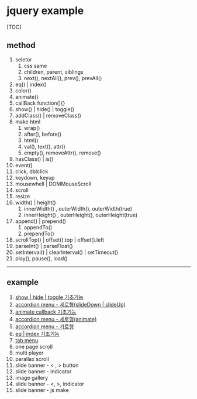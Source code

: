 # jquery example

[TOC]

## method

1. seletor
   1. css same
   2. children, parent, siblings
   3. next(), nextAll(), prev(), prevAll()
2. eq() | index()
3. color()
4. animate()
5. callBack function(){}
6. show() | hide() | toggle()
7. addClass() | removeClass()
8. make html
   1. wrap() 
   2. after(), before()
   3. html()
   4. val(), text(), attr()
   5. empty(), removeAttr(), remove()
9. hasClass() | is()
10. event()
  1. click, dblclick
  2. keydown, keyup
  3. mousewhell | DOMMouseScroll
  4. scroll
  5. resize
11. width() | height()
    1. innerWidth() , outerWidth(), outerWidth(true)
    2. innerHeight() , outerHeight(), outerHeight(true)
12. append() | prepend()
    1. appendTo()
    2. prependTo()
13. scrollTop() | offset().top | offset().left
14. parseInt() | parseFloat()
15. setInterval() | clearInterval() | setTimeout() 
16. play(), pause(), load()


---

## example

1. [show | hide | toggle  기초기능](https://xidoweb.github.io/webTest/web/jquery_test/html/js_01_showHide.html)
2. [accordion menu - 세로형(slideDown | slideUp)](https://xidoweb.github.io/webTest/web/jquery_test/html/js_02_accordionV.html)
3. [animate callback 기초기능](https://xidoweb.github.io/webTest/web/jquery_test/html/js_03_animateCallback.html)
4. [accordion menu - 세로형(animate)](https://xidoweb.github.io/webTest/web/jquery_test/html/js_04_accordionV.html)
5. [accordion menu - 가로형](https://xidoweb.github.io/webTest/web/jquery_test/html/js_05_accordionH.html)
6. [eq | index 기초기능](https://xidoweb.github.io/webTest/web/jquery_test/html/js_06_eqIndex.html) 
7. [tab menu](https://xidoweb.github.io/webTest/web/jquery_test/html/js_07_tabMenu.html)
8. one page scroll
9. multi player
10. parallax scroll
11. slide banner - &lt; , &gt; button
12. slide banner - indicator
13. image gallery
14. slide banner - &lt;, &gt;, indicator
15. slide banner - js make